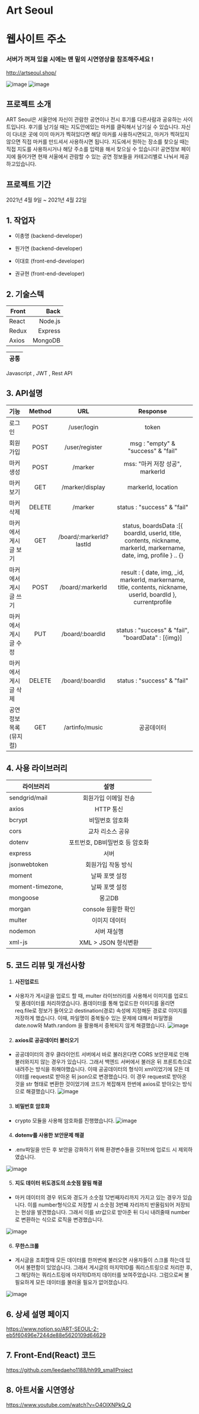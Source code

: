 # Art Seoul
# 웹사이트 주소
### 서버가 꺼져 있을 시에는 맨 밑의 시연영상을 참조해주세요 !
http://artseoul.shop/

![image](https://user-images.githubusercontent.com/79817676/115675644-bf48d300-a389-11eb-813d-384927d19e06.png)
![image](https://user-images.githubusercontent.com/79817676/115675771-de476500-a389-11eb-90c5-bd65735c1ad4.png)



## 프로젝트 소개
 ART Seoul은 서울안에 자신이 관람한 공연이나 전시 후기를 다른사람과 공유하는 사이트입니다. 후기를 남기실 때는 지도안에있는 마커를 클릭해서 남기실 수 있습니다. 자신이 다녀온 곳에 이미 마커가 찍혀있다면 해당 마커를 사용하시면되고, 마커가 찍혀있지 않으면 직접 마커를 만드셔서 사용하시면 됩니다. 지도에서 원하는 장소를 찾으실 때는 직접 지도를 사용하시거나 해당 주소를 입력을 해서 찾으실 수 있습니다! 공연정보 페이지에 들어가면 현재 서울에서 관람할 수 있는 공연 정보들을 카테고리별로 나눠서 제공하고있습니다.

## 프로젝트 기간
2021년 4월 9일 ~ 2021년 4월 22일

## 1. 작업자
  - 이총명 (backend-developer)
  - 원가연 (backend-developer)

  - 이대호 (front-end-developer)
  - 권규현 (front-end-developer) 
  

## 2. 기술스텍

Front | Back
---|---:
React | Node.js
Redux | Express 
Axios | MongoDB  

공통|
---|
Javascript , JWT , Rest API


## 3. API설명 
|기능|Method|URL| Response|
|:---|:---:|:---:|:---:|
|로그인|POST|/user/login| token |
|회원가입|POST|/user/register| msg : "empty" & "success" & "fail" |
|마커 생성|POST|/marker| mss: "마커 저장 성공", markerId |
|마커 보기|GET|/marker/display| markerId, location |
|마커 삭제|DELETE|/marker| status : "success" & "fail" |
|마커에서 게시글 보기 | GET | /board/:markerId?lastId | status, boardsData :[{ boardId, userId, title, contents, nickname, markerId, markername, date, img, profile } .. {} |
|마커에서 게시글 쓰기 | POST | /board/:markerId | result : { date, img, _id, markerId, markername, title, contents, nickname, userId, boardId }, currentprofile |
|마커에서 게시글 수정 | PUT | /board/:boardId | status : "success" & "fail", "boardData" : [{img}] | 
|마커에서 게시글 삭제 | DELETE | /board/:boardId | status : "success" & "fail"|
|공연정보목록(뮤지컬)| GET|/artinfo/music | 공공데이터 |





## 4. 사용 라이브러리

라이브러리 | 설명
---|:---:
sendgrid/mail | 회원가입 이메일 전송
axios | HTTP 통신
bcrypt | 비밀번호 암호화 
cors | 교차 리소스 공유
dotenv | 포트번호, DB비밀번호 등 암호화
express | 서버
jsonwebtoken | 회원가입 작동 방식
moment | 날짜 포맷 설정
moment-timezone,| 날짜 포맷 설정
mongoose | 몽고DB
morgan | console 원활한 확인
multer | 이미지 데이터
nodemon | 서버 재실행
xml-js | XML > JSON 형식변환



## 5. 코드 리뷰 및 개선사항
1. #### 사진업로드 
- 사용자가 게시글을 업로드 할 때, multer 라이브러리를 사용해서 이미지를 업로드 및 폼데이터를 처리하였습니다. 폼데이터를 통해 업로드한 이미지를 올리면 req.file로 정보가 들어오고 destination(경로) 속성에 지정해둔 경로로 이미지를 저장하게 했습니다. 이때, 파일명이 중복될수 있는 문제에 대해서 파일명을 date.now와 Math.random 을 활용해서 중복되지 않게 해결했습니다.
![image](https://user-images.githubusercontent.com/57881683/120218663-0bceda80-c275-11eb-9b63-dcfb88bbec57.png)


2. #### axios로 공공데이터 불러오기
- 공공데이터의 경우 클라이언트 서버에서 바로 불러온다면 CORS 보안문제로 인해 불러와지지 않는 경우가 있습니다. 그래서 백엔드 서버에서 불러온 뒤 프론트측으로 내려주는 방식을 취해야했습니다. 이때 공공데이터의 형식이 xml이었기에 모든 데이터를 request로 받아온 뒤 json으로 변경했습니다. 이 경우 request로 받아온 것을 str 형태로 변환한 것이었기에 코드가 복잡해져 한번에 axios로 받아오는 방식으로 해결했습니다.
![image](https://user-images.githubusercontent.com/57881683/120218748-299c3f80-c275-11eb-9232-fa4209ab1516.png)


3. #### 비밀번호 암호화
- crypto 모듈을 사용해 암호화를 진행했습니다.
![image](https://user-images.githubusercontent.com/57881683/120218813-3e78d300-c275-11eb-8fa4-c8f648109ae2.png)


4. #### dotenv를 사용한 보안문제 해결
- .env파일을 만든 후 보안을 강화하기 위해 환경변수들을 깃허브에 업로드 시 제외하였습니다.

![image](https://user-images.githubusercontent.com/57881683/120218984-7c75f700-c275-11eb-9a9d-1f6dc7ff0ed8.png)

5. #### 지도 데이터 위도경도의 소숫점 잘림 해결
- 마커 데이터의 경우 위도와 경도가 소숫점 12번째자리까지 가지고 있는 경우가 있습니다. 이를 number형식으로 저장할 시 소숫점 3번째 자리까지 반올림되어 저장되는 현상을 발견했습니다. 그래서 이를 str값으로 받아준 뒤 다시 내려줄때 number로 변환하는 식으로 로직을 변경했습니다.

![image](https://user-images.githubusercontent.com/57881683/120221066-b5fc3180-c278-11eb-9a4b-2b1f7eeab568.png)


6. #### 무한스크롤
- 게시글을 조회할때 모든 데이터를 한꺼번에 불러오면 사용자들이 스크롤 하는데 있어서 불편함이 있었습니다. 그래서 게시글의 마지막ID를 쿼리스트링으로 처리한 후, 그 해당하는 쿼리스트링에 마지막ID까지 데이터를 보여주었습니다. 그럼으로써 불필요하게 모든 데이터를 불러올 필요가 없어졌습니다.

![image](https://user-images.githubusercontent.com/57881683/120219380-205fa280-c276-11eb-8bff-7fcc71180e1d.png)



## 6. 상세 설명 페이지
https://www.notion.so/ART-SEOUL-2-eb5f60496e7244de88e5620109d64629

## 7. Front-End(React) 코드 
https://github.com/leedaeho1188/hh99_smallProject

## 8. 아트서울 시연영상
https://www.youtube.com/watch?v=O4OlXNPkQ_Q
